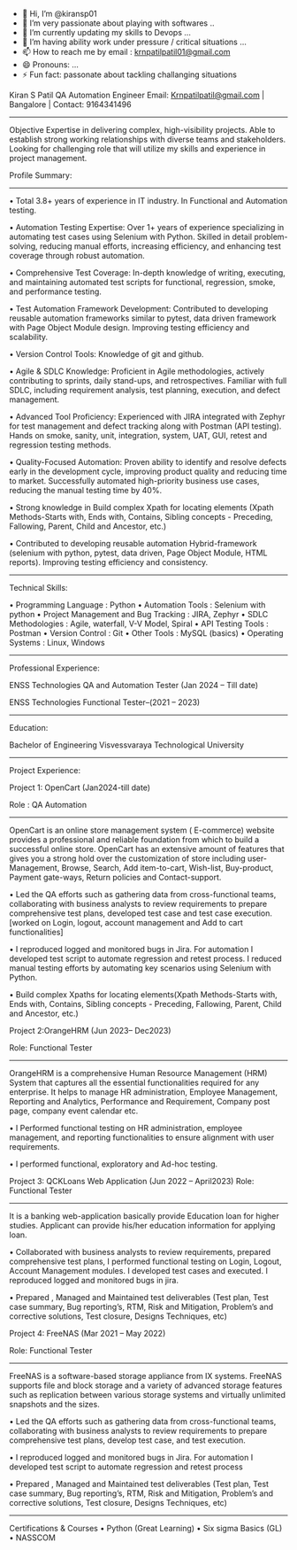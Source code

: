 - 👋 Hi, I’m @kiransp01
- 👀 I’m very passionate about playing with softwares ..
- 🌱 I’m currently updating my skills to Devops ...
- 💞️ I’m having ability work under pressure / critical situations ...
- 📫 How to reach me by email : krnpatilpatil01@gmail.com
- 😄 Pronouns: ...
- ⚡ Fun fact: passonate about tackling challanging situations

<!---
kiransp01/kiransp01 is a ✨ special ✨ repository because its `README.md` (this file) appears on your GitHub profile.
You can click the Preview link to take a look at your changes.
--->

Kiran S Patil
QA Automation Engineer
Email: Krnpatilpatil@gmail.com | Bangalore | Contact: 9164341496
________________________________________________________________

Objective
Expertise in delivering complex, high-visibility projects. Able to establish strong working relationships with diverse teams and stakeholders. Looking for challenging role that will utilize my skills and experience in project management.

Profile Summary:
_____________________________________________________________________
•	Total 3.8+ years of experience in IT industry. In Functional  and Automation testing.

•	Automation Testing Expertise: Over 1+ years of experience specializing in automating test cases using Selenium with Python. Skilled in detail problem-solving, reducing manual efforts, increasing efficiency, and enhancing test coverage through robust automation.

•	Comprehensive Test Coverage: In-depth knowledge of writing, executing, and maintaining automated test scripts for functional, regression, smoke, and performance testing.

•	Test Automation Framework Development: Contributed to developing reusable automation frameworks similar to pytest, data driven framework with Page Object Module design. Improving testing efficiency and scalability.

•	Version Control Tools: Knowledge of git and github.

•	Agile & SDLC Knowledge: Proficient in Agile methodologies, actively contributing to sprints, daily stand-ups, and retrospectives. Familiar with full SDLC, including requirement analysis, test planning, execution, and defect management.

•	Advanced Tool Proficiency: Experienced with JIRA integrated with Zephyr for test management and defect tracking along with Postman (API testing). Hands on smoke, sanity, unit, integration, system, UAT, GUI, retest and regression testing methods. 

•	Quality-Focused Automation: Proven ability to identify and resolve defects early in the development cycle, improving product quality and reducing time to market. Successfully automated high-priority business use cases, reducing the manual testing time by 40%.

•	Strong knowledge in Build complex Xpath for locating elements (Xpath Methods-Starts with, Ends with, Contains, Sibling concepts - Preceding, Fallowing, Parent, Child and Ancestor, etc.)

•	Contributed to developing reusable automation Hybrid-framework (selenium with python, pytest, data driven, Page Object Module, HTML reports). Improving testing efficiency and consistency.

____________________________________________________________________
Technical Skills:

•	Programming Language     :  Python
•	Automation Tools                :  Selenium with python 
•	Project Management and Bug Tracking :  JIRA, Zephyr
•	SDLC Methodologies           :  Agile, waterfall, V-V Model, Spiral
•	API Testing Tools                 :  Postman
•	Version Control                    : Git
•	Other Tools                           : MySQL (basics)
•	Operating Systems               : Linux, Windows

________________________________________
Professional Experience:

ENSS Technologies 
QA and Automation Tester (Jan 2024 – Till date)

ENSS Technologies 
Functional Tester–(2021 – 2023) 
________________________________________

Education:

Bachelor of Engineering
Visvessvaraya Technological University
___________________________________________
Project Experience:

Project 1: OpenCart                                                                               (Jan2024-till date)
                            
Role : QA Automation
___________________________________________
 OpenCart is an online store  management system ( E-commerce) website provides a professional and reliable foundation from which to build a successful online store. OpenCart has an extensive amount of features that gives you a strong hold over the customization of store including user-Management, Browse, Search, Add item-to-cart, Wish-list, Buy-product, Payment gate-ways, Return policies and Contact-support. 

•	Led the QA efforts such as gathering data from cross-functional teams, collaborating with business analysts to review requirements to prepare comprehensive test plans, developed test case and test case execution.[worked on Login, logout, account management and Add to cart functionalities] 

•	I reproduced logged and monitored bugs in Jira. For automation I developed test script to automate regression and retest process. I reduced manual testing efforts by automating key scenarios using Selenium with Python.

•	Build complex Xpaths for locating elements(Xpath Methods-Starts with, Ends with, Contains, Sibling concepts - Preceding, Fallowing, Parent, Child and Ancestor, etc.)

Project 2:OrangeHRM (Jun 2023– Dec2023)

Role: Functional Tester
__________________________________________
OrangeHRM is a comprehensive Human Resource Management (HRM) System that captures all the essential functionalities required for any enterprise. It helps to manage HR administration, Employee Management, Reporting and Analytics, Performance and Requirement, Company post page, company event calendar etc.

•	I Performed functional testing on HR administration, employee management, and reporting functionalities to ensure alignment with user requirements.

•	 I performed functional, exploratory and Ad-hoc testing. 

Project 3: QCKLoans Web Application (Jun 2022 – April2023)
Role: Functional Tester
__________________________________________
It is a banking web-application basically provide Education loan for higher studies. Applicant can provide his/her education information for applying loan.  

•	Collaborated with business analysts to review requirements, prepared comprehensive test plans, I performed functional testing on Login, Logout, Account Management modules. I developed test cases and executed. I reproduced logged and monitored bugs in jira. 

•	Prepared , Managed and Maintained test deliverables (Test plan, Test case summary, Bug reporting’s, RTM, Risk and Mitigation, Problem’s and corrective solutions, Test closure, Designs Techniques, etc) 

Project 4: FreeNAS (Mar 2021 – May 2022)

Role: Functional Tester
___________________________________________
FreeNAS is a software-based storage appliance from IX systems. FreeNAS supports file and block storage and a variety of advanced storage features such as replication between various storage systems and virtually unlimited snapshots and the sizes.

•	Led the QA efforts such as gathering data from cross-functional teams, collaborating with business analysts to review requirements to prepare comprehensive test plans, develop test case, and test execution.

•	I reproduced logged and monitored bugs in Jira. For automation I developed test script to automate regression and retest process

•	Prepared , Managed and Maintained test deliverables (Test plan, Test case summary, Bug reporting’s, RTM, Risk and Mitigation, Problem’s and corrective solutions, Test 
closure, Designs Techniques, etc) 

________________________________________
Certifications & Courses
•	Python (Great Learning)
•	Six sigma Basics (GL)
•	NASSCOM
